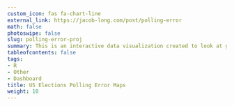 ```yaml
---
custom_icon: fas fa-chart-line
external_link: https://jacob-long.com/post/polling-error
math: false
photoswipe: false
slug: polling-error-proj
summary: This is an interactive data visualization created to look at geographic variation in polling error for recent US elections.
tableofcontents: false
tags:
- R
- Other
- Dashboard
title: US Elections Polling Error Maps
weight: 10
---
```


